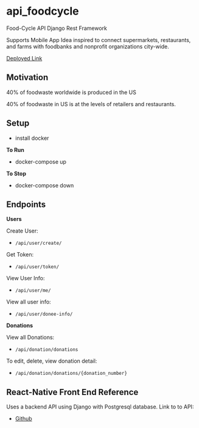 # api_foodcycle
Food-Cycle API Django Rest Framework

Supports Mobile App Idea inspired to connect supermarkets, restaurants, and farms with foodbanks and nonprofit organizations city-wide.

[Deployed Link](http://104.199.122.67:8000/api/user/donee-info/)

## Motivation 
40% of foodwaste worldwide is produced in the US

40% of foodwaste in US is at the levels of retailers and restaurants. 

## Setup 
- install docker

**To Run**
- docker-compose up 

**To Stop**
- docker-compose down

## Endpoints 
**Users**

Create User:

- ```/api/user/create/```

Get Token:

- ```/api/user/token/```

View User Info:

- ```/api/user/me/```

View all user info:

- ```/api/user/donee-info/```

**Donations**

View all Donations:

- ```/api/donation/donations```

To edit, delete, view donation detail:

- ```/api/donation/donations/{donation_number}```

## React-Native Front End Reference 
Uses a backend API using Django with Postgresql database. 
Link to to API:
- [Github](https://github.com/hertweckhr1/FoodCycle_Expo)

